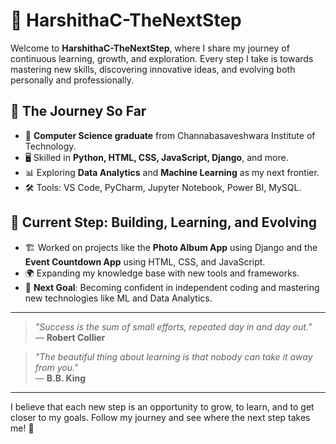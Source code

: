 # 🚀 HarshithaC-TheNextStep

Welcome to **HarshithaC-TheNextStep**, where I share my journey of continuous learning, growth, and exploration. Every step I take is towards mastering new skills, discovering innovative ideas, and evolving both personally and professionally.

## 🧭 The Journey So Far
- 🌱 **Computer Science graduate** from Channabasaveshwara Institute of Technology.
- 🖥️ Skilled in **Python, HTML, CSS, JavaScript, Django**, and more.
- 📊 Exploring **Data Analytics** and **Machine Learning** as my next frontier.
- 🛠️ Tools: VS Code, PyCharm, Jupyter Notebook, Power BI, MySQL.

## 🌟 Current Step: Building, Learning, and Evolving
- 🏗️ Worked on projects like the **Photo Album App** using Django and the **Event Countdown App** using HTML, CSS, and JavaScript.
- 🌍 Expanding my knowledge base with new tools and frameworks.
- 🎯 **Next Goal**: Becoming confident in independent coding and mastering new technologies like ML and Data Analytics.

---

> *"Success is the sum of small efforts, repeated day in and day out."*  
— **Robert Collier**

> *"The beautiful thing about learning is that nobody can take it away from you."*  
— **B.B. King**

---

I believe that each new step is an opportunity to grow, to learn, and to get closer to my goals. Follow my journey and see where the next step takes me! 🚀
